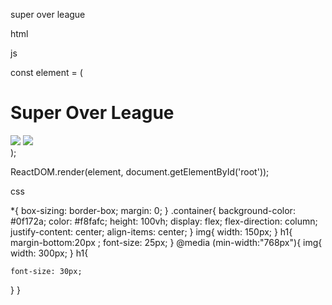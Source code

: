 super over league

html 

<!DOCTYPE html>
<html lang="en">
  <head>
    <link
      href="https://fonts.googleapis.com/css2?family=Roboto:ital,wght@0,100;0,300;0,400;0,500;0,700;1,100;1,300;1,400;1,500;1,700&display=swap"
      rel="stylesheet"
    />
    <link rel="stylesheet" href="index.css" />
    <script src="https://unpkg.com/react@17.0.0/umd/react.development.js"></script>
    <script src="https://unpkg.com/react-dom@17.0.0/umd/react-dom.development.js"></script>
    <script src="https://unpkg.com/@babel/standalone@7.12.4/babel.js"></script>
  </head>
  <body>
    <div id="root"></div>
    <script type="text/babel" src="./index.js"></script>
  </body>
</html>


js

const element = (
<div className="container">
    <h1>Super Over League</h1>
    <div>
        <img src="https://assets.ccbp.in/frontend/react-js/rcb-img.png" />
         <img src="https://assets.ccbp.in/frontend/react-js/csk-img.png" />
    </div>
</div>
);

ReactDOM.render(element, document.getElementById('root'));

css

*{
    box-sizing: border-box;
    margin: 0;
}
.container{
    background-color: #0f172a;
    color: #f8fafc;
    height: 100vh;
    display: flex;
    flex-direction: column;
    justify-content: center;
    align-items: center;
}
img{
    width: 150px;
}
h1{
    margin-bottom:20px ;
    font-size: 25px;
}
@media (min-width:"768px"){
    img{
    width: 300px;
}
h1{
    
    font-size: 30px;
}
}
